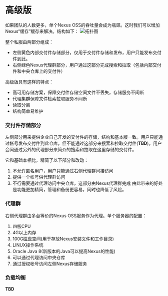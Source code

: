 # 高级版
如果团队的人数更多，单个Nexus OSS的吞吐量会成为瓶颈。这时我们可以增加Nexus“缓存”缓存来解决。结构如下：
![拓扑图](toplog.png)

整个私服由两部分组成：
* 左侧黄色内部交付件存储部分，仅用于交付件存储和发布，用户只能发布交付件到此。
* 右侧绿色Nexus代理群部分，用户通过这部分完成搜索和拉取（包括内部交付件和中央仓库上的交付件）

高级版具有这样的特点：
* 高可用存储方案，保障交付件存储空间文件不丢失，存储服务不间断
* 代理集群保障文件检索拉取服务不间断
* 读取分离
* 结构简单易维护

### 交付件存储部分
左侧部分用来提供企业自己开发的交付件的存储，结构和基本版一致。用户只能通过帐号发布交付件到此仓库，但不能通过这部分来搜索和拉取交付件(**TBD**)。用户会同通过另外的代理部分来简介的搜索和拉取在这里存储的交付件。

它和基础本相比，精简了以下部分和改动：
1. 不允许匿名用户，用户只能通过右侧代理群间接访问
2. 提供一个帐号供代理群访问
2. 不行需要通过代理访问中央仓库，这部分由Nexus代理群完成
由此带来的好处是功能更加精简，管理和备份更容易，同时也降低了风险。

### 代理群
右侧代理群由多台等价的Nexus OSS服务作为代理。单个服务器的配置：
1. 四核CPU
2. 4G以上内存
3. 100G磁盘空间(用于存放Nexus安装文件和工作目录)
4. LINUX操作系统
5. Oracle Java 8(新版本的Java可以提高Nexus的性能)
6. 可以通过代理访问中央仓库
7. 通过授权帐号访问左侧Nexus存储服务


### 负载均衡
**TBD**
